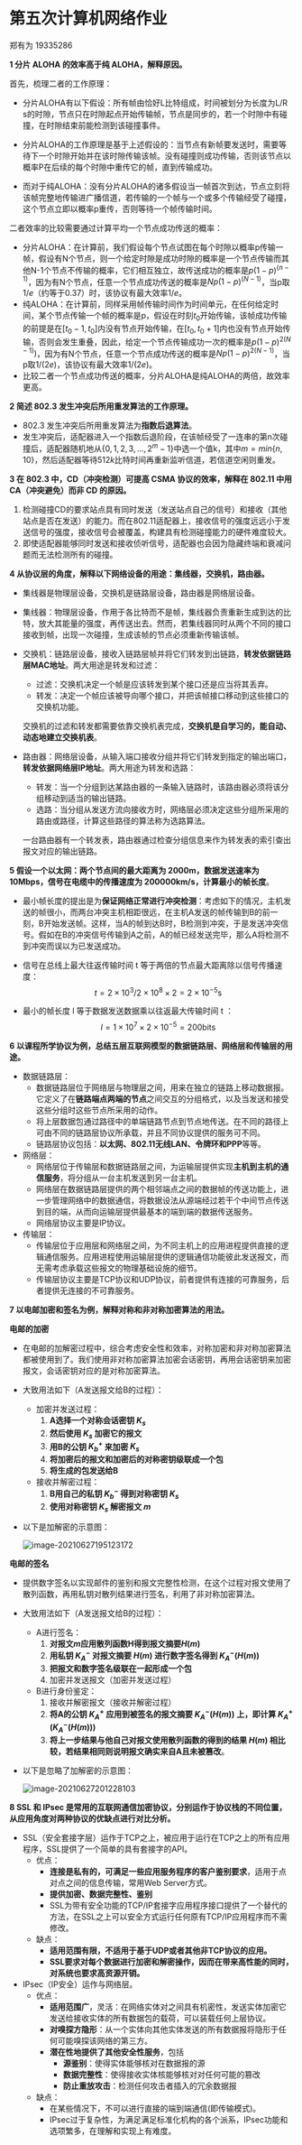 # 第五次计算机网络作业

郑有为 19335286

**1 分片 ALOHA 的效率高于纯 ALOHA，解释原因。** 

首先，梳理二者的工作原理：

* 分片ALOHA有以下假设：所有帧由恰好L比特组成，时间被划分为长度为L/R s的时隙，节点只在时隙起点开始传输帧，节点是同步的，若一个时隙中有碰撞，在时隙结束前能检测到该碰撞事件。

* 分片ALOHA的工作原理是基于上述假设的：当节点有新帧要发送时，需要等待下一个时隙开始并在该时隙传输该帧。没有碰撞则成功传输，否则该节点以概率P在后续的每个时隙中重传它的帧，直到传输成功。

* 而对于纯ALOHA：没有分片ALOHA的诸多假设当一帧首次到达，节点立刻将该帧完整地传输进广播信道，若传输的一个帧与一个或多个传输经受了碰撞，这个节点立即以概率p重传，否则等待一个帧传输时间。

二者效率的比较需要通过计算平均一个节点成功传送的概率：

* 分片ALOHA：在计算前，我们假设每个节点试图在每个时隙以概率p传输一帧，假设有N个节点，则一个给定时隙是成功时隙的概率是一个节点传输而其他N-1个节点不传输的概率，它们相互独立，故传送成功的概率是$p(1-p)^{(n-1)}$，因为有N个节点，任意一个节点成功传送的概率是$Np(1-p)^{(N-1)}$，当p取$1/e$（约等于0.37）时，该协议有最大效率$1/e$。
* 纯ALOHA：在计算前，同样采用帧传输时间作为时间单元，在任何给定时间，某个节点传输一个帧的概率是p，假设在时刻$t_0$开始传输，该帧成功传输的前提是在$[t_0-1, t_0]$内没有节点开始传输，在$[t_0, t_0+1]$内也没有节点开始传输，否则会发生重叠，因此，给定一个节点传输成功一次的概率是$p(1-p)^{2(N-1)})$，因为有N个节点，任意一个节点成功传送的概率是$Np(1-p)^{2(N-1)}$，当p取$1/(2e)$，该协议有最大效率$1/(2e)$。
* 比较二者一个节点成功传送的概率，分片ALOHA是纯ALOHA的两倍，故效率更高。 

**2 简述 802.3 发生冲突后所用重发算法的工作原理。** 

* 802.3 发生冲突后所用重发算法为**指数后退算法**。
* 发生冲突后，适配器进入一个指数后退阶段，在该帧经受了一连串的第n次碰撞后，适配器随机地从$\{0, 1, 2, 3, ... ,2^m-1\}$中选一个值k，其中$m = min\{n, 10\}$，然后适配器等待$512k$比特时间再重新监听信道，若信道空闲则重发。

**3 在 802.3 中，CD（冲突检测）可提高 CSMA 协议的效率，解释在 802.11 中用 CA（冲突避免）而非 CD 的原因。** 

1. 检测碰撞CD的要求站点具有同时发送（发送站点自己的信号）和接收（其他站点是否在发送）的能力。而在802.11适配器上，接收信号的强度远远小于发送信号的强度，接收信号会被覆盖，构建具有检测碰撞能力的硬件难度较大。
2. 即使适配器能够同时发送和接收侦听信号，适配器也会因为隐藏终端和衰减问题而无法检测所有的碰撞。

**4 从协议层的角度，解释以下网络设备的用途：集线器，交换机，路由器。** 

* 集线器是物理层设备，交换机是链路层设备，路由器是网络层设备。

* 集线器：物理层设备，作用于各比特而不是帧，集线器负责重新生成到达的比特，放大其能量的强度，再传送出去。然而，若集线器同时从两个不同的接口接收到帧，出现一次碰撞，生成该帧的节点必须重新传输该帧。

* 交换机：链路层设备，接收入链路层帧并将它们转发到出链路，**转发依据链路层MAC地址**。两大用途是转发和过滤：

  * 过滤：交换机决定一个帧是应该转发到某个接口还是应当将其丢弃。
  * 转发：决定一个帧应该被导向哪个接口，并把该帧接口移动到这些接口的交换机功能。

  交换机的过滤和转发都需要依靠交换机表完成，**交换机是自学习的，能自动、动态地建立交换机表**。

* 路由器：网络层设备，从输入端口接收分组并将它们转发到指定的输出端口，**转发依据网络层IP地址**。两大用途为转发和选路：

  * 转发：当一个分组到达某路由器的一条输入链路时，该路由器必须将该分组移动到适当的输出链路。
  * 选路：当分组从发送方流向接收方时，网络层必须决定这些分组所采用的路由或路径，计算这些路径的算法称为选路算法。

  一台路由器有一个转发表，路由器通过检查分组信息来作为转发表的索引查出报文对应的输出链路。

**5 假设一个以太网：两个节点间的最大距离为 2000m，数据发送速率为 10Mbps，信号在电缆中的传播速度为 200000km/s，计算最小的帧长度**。

* 最小帧长度的提出是为**保证网络正常进行冲突检测**：考虑如下的情况，主机发送的帧很小，而两台冲突主机相距很远，在主机A发送的帧传输到B的前一刻，B开始发送帧。这样，当A的帧到达B时，B检测到冲突，于是发送冲突信号。假如在B的冲突信号传输到A之前，A的帧已经发送完毕，那么A将检测不到冲突而误以为已发送成功。

* 信号在总线上最大往返传输时间 t 等于两倍的节点最大距离除以信号传播速度：
  $$
  t = 2\times10^3 / 2\times10^8 \times 2= 2\times10^{-5}\text{s}
  $$

* 最小的帧长度 l 等于数据发送数据乘以往返最大传输时间 t ：
  $$
  l = 1\times10^7 \times 2 \times 10^{-5} = 200 \text{bits}
  $$

**6 以课程所学协议为例，总结五层互联网模型的数据链路层、网络层和传输层的用途。** 

* 数据链路层：
  * 数据链路层位于网络层与物理层之间，用来在独立的链路上移动数据报。它定义了在**链路端点两端的节点**之间交互的分组格式，以及当发送和接受这些分组时这些节点所采用的动作。
  * 将上层数据包通过路径中的单端链路节点到节点地传送。在不同的路径上可由不同的链路层协议所承载，并且不同协议提供的服务可不同。
  * 链路层协议包括：**以太网、802.11无线LAN、令牌环和PPP**等等。
* 网络层：
  * 网络层位于传输层和数据链路层之间，为运输层提供实现**主机到主机的通信服务**，将分组从一台主机发送到另一台主机。
  * 网络层在数据链路层提供的两个相邻端点之间的数据帧的传送功能上，进一步管理网络中的数据通信，将数据设法从源端经过若干个中间节点传送到目的端，从而向运输层提供最基本的端到端的数据传送服务。
  * 网络层协议主要是IP协议。
* 传输层：
  * 传输层位于应用层和网络层之间，为不同主机上的应用进程提供直接的逻辑通信服务。应用进程使用运输层提供的逻辑通信功能彼此发送报文，而无需考虑承载这些报文的物理基础设施的细节。
  * 传输层协议主要是TCP协议和UDP协议，前者提供有连接的可靠服务，后者提供无连接的不可靠服务。

**7 以电邮加密和签名为例，解释对称和非对称加密算法的用法。** 

**电邮的加密**

* 在电邮的加解密过程中，综合考虑安全性和效率，对称加密和非对称加密算法都被使用到了。我们使用非对称加密算法加密会话密钥，再用会话密钥来加密报文，会话密钥对应的是对称加密算法。

* 大致用法如下（A发送报文给B的过程）：

  * 加密并发送过程：
    1. **A选择一个对称会话密钥 $K_s$**
    2. **然后使用 $K_s$ 加密它的报文**
    3. **用B的公钥 $K_b^+$ 来加密 $K_s$**
    4. **将加密后的报文和加密后的对称密钥级联成一个包**
    5. **将生成的包发送给B**
  * 接收并解密过程：
    1. **B用自己的私钥 $K_b^-$ 得到对称密钥 $K_s$**
    2. **使用对称密钥 $K_s$ 解密报文 $m$**

* 以下是加解密的示意图：

  ![image-20210627195123172](C:\Users\17727\AppData\Roaming\Typora\typora-user-images\image-20210627195123172.png)

**电邮的签名**

* 提供数字签名以实现邮件的鉴别和报文完整性检测，在这个过程对报文使用了散列函数，再用私钥对散列结果进行签名，利用了非对称加密算法。

* 大致用法如下（A发送报文给B的过程）：

  * A进行签名：
    1. **对报文$m$应用散列函数H得到报文摘要$H(m)$**
    2. **用私钥 $K_A^-$ 对报文摘要 $H(m)$ 进行数字签名得到 $K_A^-(H(m))$**
    3. **把报文和数字签名级联在一起形成一个包**
    4. 加密并发送报文（加密并发送过程）
  * B进行身份鉴定：
    1. 接收并解密报文（接收并解密过程）
    2. **将A的公钥 $K_A^+$ 应用到被签名的报文摘要 $K_A^-(H(m))$ 上，即计算 $K_A^+(K_A^-(H(m)))$**
    3. **将上一步结果与他自己对报文使用散列函数的得到的结果 $H(m)$ 相比较，若结果相同则说明报文确实来自A且未被篡改**。

* 以下是忽略了加解密的示意图：

  ![image-20210627201228103](C:\Users\17727\AppData\Roaming\Typora\typora-user-images\image-20210627201228103.png)

**8 SSL 和 IPsec 是常用的互联网通信加密协议，分别运作于协议栈的不同位置，从应用角度对两种协议的优缺点进行对比分析。**

* SSL（安全套接字层）运作于TCP之上，被应用于运行在TCP之上的所有应用程序，SSL提供了一个简单的具有套接字的API。
  * 优点：
    * **连接是私有的，可满足一些应用服务程序的客户鉴别要求**，适用于点对点之间的信息传输，常用Web Server方式。
    * **提供加密、数据完整性、鉴别**
    * SSL为带有安全功能的TCP/IP套接字应用程序接口提供了一个替代的方法，在SSL之上可以安全方式运行任何原有TCP/IP应用程序而不需修改。
  * 缺点：
    * **适用范围有限，不适用于基于UDP或者其他非TCP协议的应用。**
    * **SSL要求对每个数据进行加密和解密操作，因而在带来高性能的同时，对系统也要求高资源开销。**
* IPsec（IP安全）运作与网络层。
  * 优点：
    * **适用范围广**，灵活：在网络实体对之间具有机密性，发送实体加密它发送给接收实体的所有数据包的载荷，可以装载任何上层协议。
    * **对嗅探方隐形**：从一个实体向其他实体发送的所有数据报将隐形于任何可能嗅探该网络的第三方。
    * **潜在性地提供了其他安全性服务**，包括
      * **源鉴别**：使得实体能够核对在数据报的源
      * **数据完整性**：使得接收实体核能够核对对任何可能的篡改
      * **防止重放攻击**：检测任何攻击者插入的冗余数据报
  * 缺点：
    * 在某些情况下，不可以进行直接的端到端通信(即传输模式)。
    * IPsec过于复杂性，为满足满足标准化机构的各个派系，IPsec功能和选项繁多，在理解和实现上有难度。